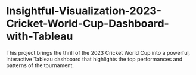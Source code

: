 # Insightful-Visualization-2023-Cricket-World-Cup-Dashboard-with-Tableau
This project brings the thrill of the 2023 Cricket World Cup into a  powerful, interactive Tableau dashboard that highlights the top  performances and patterns of the tournament.
